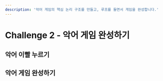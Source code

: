 ```yaml
---
description: '악어 게임의 핵심 논리 구조를 만들고, 루프를 돌면서 게임을 완성합니다.'
---
```


# Challenge 2 - 악어 게임 완성하기

## 악어 이빨 누르기 

## 악어 게임 완성하기 

